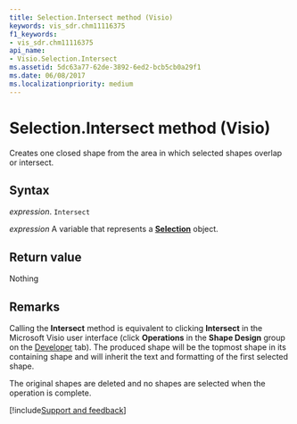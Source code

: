 ```yaml
---
title: Selection.Intersect method (Visio)
keywords: vis_sdr.chm11116375
f1_keywords:
- vis_sdr.chm11116375
api_name:
- Visio.Selection.Intersect
ms.assetid: 5dc63a77-62de-3892-6ed2-bcb5cb0a29f1
ms.date: 06/08/2017
ms.localizationpriority: medium
---
```



# Selection.Intersect method (Visio)

Creates one closed shape from the area in which selected shapes overlap or intersect.


## Syntax

_expression_. `Intersect`

_expression_ A variable that represents a **[Selection](Visio.Selection.md)** object.


## Return value

Nothing


## Remarks

Calling the **Intersect** method is equivalent to clicking **Intersect** in the Microsoft Visio user interface (click **Operations** in the **Shape Design** group on the [Developer](../visio/How-to/run-visio-in-developer-mode.md) tab). The produced shape will be the topmost shape in its containing shape and will inherit the text and formatting of the first selected shape.

The original shapes are deleted and no shapes are selected when the operation is complete.

[!include[Support and feedback](~/includes/feedback-boilerplate.md)]